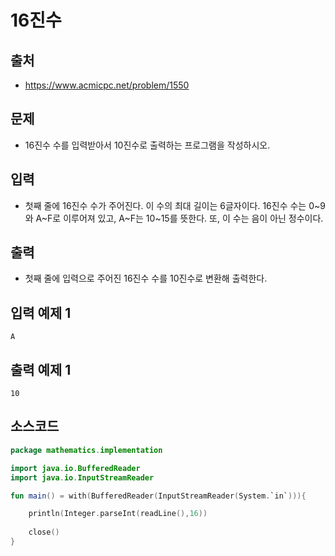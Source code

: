 # 16진수

## 출처

* https://www.acmicpc.net/problem/1550

## 문제

* 16진수 수를 입력받아서 10진수로 출력하는 프로그램을 작성하시오.

## 입력

* 첫째 줄에 16진수 수가 주어진다. 이 수의 최대 길이는 6글자이다. 16진수 수는 0~9와 A~F로 이루어져 있고, A~F는 10~15를 뜻한다. 또, 이 수는 음이 아닌 정수이다.

## 출력

* 첫째 줄에 입력으로 주어진 16진수 수를 10진수로 변환해 출력한다.

## 입력 예제 1

```
A
```

## 출력 예제 1

```
10
```

## 소스코드

```kotlin
package mathematics.implementation

import java.io.BufferedReader
import java.io.InputStreamReader

fun main() = with(BufferedReader(InputStreamReader(System.`in`))){

    println(Integer.parseInt(readLine(),16))
    
    close()
}
```
